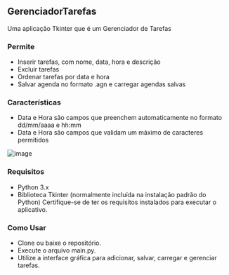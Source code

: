 ## GerenciadorTarefas
Uma aplicação Tkinter que é um Gerenciador de Tarefas

### Permite
- Inserir tarefas, com nome, data, hora e descrição
- Excluir tarefas
- Ordenar tarefas por data e hora
- Salvar agenda no formato .agn e carregar agendas salvas

### Características
- Data e Hora são campos que preenchem automaticamente no formato dd/mm/aaaa e hh:mm
- Data e Hora são campos que validam um máximo de caracteres permitidos
  
![image](https://github.com/tiago3186/GerenciadorTarefas/assets/132753395/a414b430-8e0c-4bc4-83c7-4452c5e27130)

### Requisitos
- Python 3.x
- Biblioteca Tkinter (normalmente incluída na instalação padrão do Python)
Certifique-se de ter os requisitos instalados para executar o aplicativo.

### Como Usar
- Clone ou baixe o repositório.
- Execute o arquivo main.py.
- Utilize a interface gráfica para adicionar, salvar, carregar e gerenciar tarefas.
